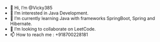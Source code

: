 - 👋 Hi, I’m @Vicky385
- 👀 I’m interested in Java Development.
- 🌱 I’m currently learning Java with frameworks SpringBoot, Spring and Hibernate.
- 💞️ I’m looking to collaborate on LeetCode.
- 📫 How to reach me : +918700228181

<!---
Vicky385/Vicky385 is a ✨ special ✨ repository because its `README.md` (this file) appears on your GitHub profile.
You can click the Preview link to take a look at your changes.
--->
